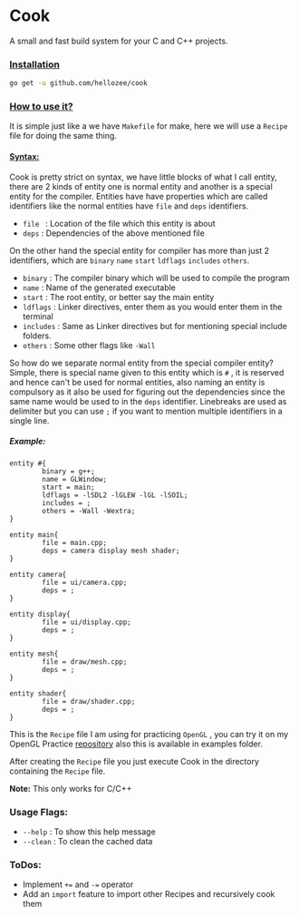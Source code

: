 # Cook 

A small and fast build system for your C and C++ projects. 

### <u>Installation</u>

```bash
go get -u github.com/hellozee/cook
```



### <u>How to use it?</u>

It is simple just like a we have `Makefile` for make, here we will use a `Recipe` file for doing the same thing. 

#### <u>Syntax:</u>

Cook is pretty strict on syntax, we have little blocks of what I call entity, there are 2 kinds of entity one is normal entity and another is a special entity for the compiler. Entities have have properties which are called identifiers like the normal entities have `file` and `deps` identifiers.

- `file ` : Location of the file which this entity is about
- `deps` : Dependencies of the above mentioned file

 On the other hand the special entity for compiler has more than just 2 identifiers, which are `binary`  `name` `start`  `ldflags` `includes`  `others`.

- `binary` : The compiler binary which will be used to compile the program
- `name` : Name of the generated executable
- `start` :  The root entity, or better say the main entity 
- `ldflags` : Linker directives, enter them as you would enter them in the terminal
- `includes` : Same as Linker directives but for mentioning special include folders.
- `others` : Some other flags like `-Wall`

So how do we separate normal entity from the special compiler entity? Simple, there is special name given to this entity which is `#` , it is reserved and hence can't be used for normal entities, also naming an entity is compulsory as it also be used for figuring out the dependencies since the same name would be used to in the `deps` identifier. Linebreaks are used as delimiter but you can use `;` if you want to mention multiple identifiers in a single line. 

##### Example:

```
entity #{
        binary = g++;
        name = GLWindow;
        start = main;
        ldflags = -lSDL2 -lGLEW -lGL -lSOIL;
        includes = ;
        others = -Wall -Wextra;
}

entity main{
        file = main.cpp;
        deps = camera display mesh shader;
}

entity camera{
        file = ui/camera.cpp;
        deps = ;
}

entity display{
        file = ui/display.cpp;
        deps = ;
}

entity mesh{
        file = draw/mesh.cpp;
        deps = ;
}

entity shader{
        file = draw/shader.cpp;
        deps = ;
}
```

This is the `Recipe` file I am using for practicing `OpenGL` , you can try it on my OpenGL Practice [repository](https://github.com/hellozee/gl-practice) also this is available in examples folder.

After creating the `Recipe` file you just execute Cook in the directory containing the `Recipe` file. 

**Note:**  This only works for C/C++

### Usage Flags:

- `--help` : To show this help message
- `--clean` : To clean the cached data

### ToDos:

- Implement `+=` and `-=` operator
- Add an `import` feature to import other Recipes and recursively cook them
